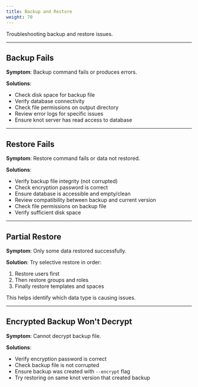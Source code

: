 ```yaml
---
title: Backup and Restore
weight: 70
---
```


Troubleshooting backup and restore issues.

---

## Backup Fails

**Symptom**: Backup command fails or produces errors.

**Solutions**:
- Check disk space for backup file
- Verify database connectivity
- Check file permissions on output directory
- Review error logs for specific issues
- Ensure knot server has read access to database

---

## Restore Fails

**Symptom**: Restore command fails or data not restored.

**Solutions**:
- Verify backup file integrity (not corrupted)
- Check encryption password is correct
- Ensure database is accessible and empty/clean
- Review compatibility between backup and current version
- Check file permissions on backup file
- Verify sufficient disk space

---

## Partial Restore

**Symptom**: Only some data restored successfully.

**Solution**: Try selective restore in order:
1. Restore users first
2. Then restore groups and roles
3. Finally restore templates and spaces

This helps identify which data type is causing issues.

---

## Encrypted Backup Won't Decrypt

**Symptom**: Cannot decrypt backup file.

**Solutions**:
- Verify encryption password is correct
- Check backup file is not corrupted
- Ensure backup was created with `--encrypt` flag
- Try restoring on same knot version that created backup
